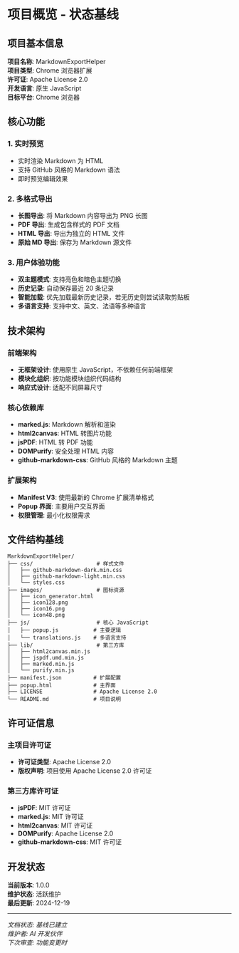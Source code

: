 # 项目概览 - 状态基线

## 项目基本信息

**项目名称**: MarkdownExportHelper  
**项目类型**: Chrome 浏览器扩展  
**许可证**: Apache License 2.0  
**开发语言**: 原生 JavaScript  
**目标平台**: Chrome 浏览器  

## 核心功能

### 1. 实时预览
- 实时渲染 Markdown 为 HTML
- 支持 GitHub 风格的 Markdown 语法
- 即时预览编辑效果

### 2. 多格式导出
- **长图导出**: 将 Markdown 内容导出为 PNG 长图
- **PDF 导出**: 生成包含样式的 PDF 文档
- **HTML 导出**: 导出为独立的 HTML 文件
- **原始 MD 导出**: 保存为 Markdown 源文件

### 3. 用户体验功能
- **双主题模式**: 支持亮色和暗色主题切换
- **历史记录**: 自动保存最近 20 条记录
- **智能加载**: 优先加载最新历史记录，若无历史则尝试读取剪贴板
- **多语言支持**: 支持中文、英文、法语等多种语言

## 技术架构

### 前端架构
- **无框架设计**: 使用原生 JavaScript，不依赖任何前端框架
- **模块化组织**: 按功能模块组织代码结构
- **响应式设计**: 适配不同屏幕尺寸

### 核心依赖库
- **marked.js**: Markdown 解析和渲染
- **html2canvas**: HTML 转图片功能
- **jsPDF**: HTML 转 PDF 功能
- **DOMPurify**: 安全处理 HTML 内容
- **github-markdown-css**: GitHub 风格的 Markdown 主题

### 扩展架构
- **Manifest V3**: 使用最新的 Chrome 扩展清单格式
- **Popup 界面**: 主要用户交互界面
- **权限管理**: 最小化权限需求

## 文件结构基线

```
MarkdownExportHelper/
├── css/                    # 样式文件
│   ├── github-markdown-dark.min.css
│   ├── github-markdown-light.min.css
│   └── styles.css
├── images/                 # 图标资源
│   ├── icon_generator.html
│   ├── icon128.png
│   ├── icon16.png
│   └── icon48.png
├── js/                     # 核心 JavaScript
│   ├── popup.js           # 主要逻辑
│   └── translations.js    # 多语言支持
├── lib/                    # 第三方库
│   ├── html2canvas.min.js
│   ├── jspdf.umd.min.js
│   ├── marked.min.js
│   └── purify.min.js
├── manifest.json          # 扩展配置
├── popup.html             # 主界面
├── LICENSE                # Apache License 2.0
└── README.md              # 项目说明
```

## 许可证信息

### 主项目许可证
- **许可证类型**: Apache License 2.0
- **版权声明**: 项目使用 Apache License 2.0 许可证

### 第三方库许可证
- **jsPDF**: MIT 许可证
- **marked.js**: MIT 许可证
- **html2canvas**: MIT 许可证
- **DOMPurify**: Apache License 2.0
- **github-markdown-css**: MIT 许可证

## 开发状态

**当前版本**: 1.0.0  
**维护状态**: 活跃维护  
**最后更新**: 2024-12-19  

---

*文档状态: 基线已建立*  
*维护者: AI 开发伙伴*  
*下次审查: 功能变更时* 